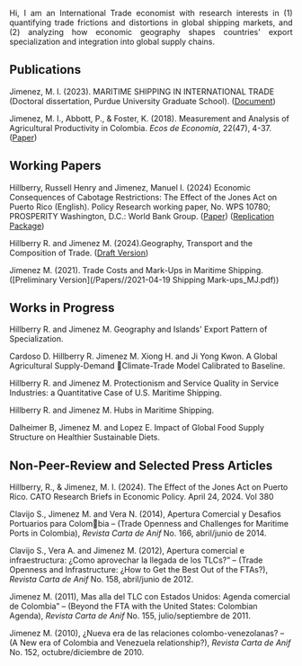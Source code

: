 <p align="justify">Hi, I am an International Trade economist with research interests in (1) quantifying trade frictions and distortions in global shipping markets, and (2) analyzing how economic geography shapes countries' export specialization and integration into global supply chains.</p>

## Publications
Jimenez, M. I. (2023). MARITIME SHIPPING IN INTERNATIONAL TRADE (Doctoral dissertation, Purdue University Graduate School). ([Document](https://hammer.purdue.edu/articles/thesis/MARITIME_SHIPPING_IN_INTERNATIONAL_TRADE/23524311/1))

Jimenez, M. I., Abbott, P., & Foster, K. (2018). Measurement and Analysis of Agricultural Productivity in Colombia. _Ecos de Economía_, 22(47), 4-37. ([Paper](https://publicaciones.eafit.edu.co/index.php/ecos-economia/article/view/5743/4501))


## Working Papers
Hillberry, Russell Henry and Jimenez, Manuel I. (2024) Economic Consequences of Cabotage Restrictions: The Effect of the Jones Act on Puerto Rico (English). Policy Research working paper, No. WPS 10780; PROSPERITY Washington, D.C.: World Bank Group. ([Paper](https://documents1.worldbank.org/curated/en/099257005212415735/pdf/IDU15b5b7ebd10471140061b90610cb9b5695bc1.pdf)) ([Replication Package](https://tinyurl.com/2h8wchb8))

Hillberry R. and Jimenez M. (2024).Geography, Transport and the Composition of Trade. ([Draft Version](/Papers//Von_Thunen_ETSG_2025.pdf)) 

Jimenez M. (2021). Trade Costs and Mark-Ups in Maritime Shipping.([Preliminary Version](/Papers//2021-04-19 Shipping Mark-ups_MJ.pdf))


## Works in Progress
Hillberry R. and Jimenez M. Geography and Islands' Export Pattern of Specialization.

Cardoso D. Hillberry R. Jimenez M. Xiong H. and Ji Yong Kwon. A Global Agricultural Supply-Demand Climate-Trade Model Calibrated to Baseline.

Hillberry R. and Jimenez M. Protectionism and Service Quality in Service Industries: a Quantitative Case of U.S. Maritime Shipping.

Hillberry R. and Jimenez M. Hubs in Maritime Shipping. 

Dalheimer B, Jimenez M. and Lopez E. Impact of Global Food Supply Structure on Healthier Sustainable Diets. 

## Non-Peer-Review and Selected Press Articles
Hillberry, R., & Jimenez, M. I. (2024). The Effect of the Jones Act on Puerto Rico. CATO Research Briefs in Economic Policy. April 24, 2024. Vol 380

Clavijo S., Jimenez M. and Vera N. (2014), Apertura Comercial y Desafios Portuarios para Colombia – (Trade Openness and Challenges for Maritime Ports in Colombia), _Revista Carta de Anif_ No. 166, abril/junio de 2014.

Clavijo S., Vera A. and Jimenez M. (2012), Apertura comercial e infraestructura: ¿Como aprovechar la llegada de los TLCs?” – (Trade Openness and Infrastructure: ¿How to Get the Best Out of the FTAs?), _Revista Carta de Anif_ No. 158, abril/junio de 2012.

Jimenez M. (2011), Mas alla del TLC con Estados Unidos: Agenda comercial de Colombia” – (Beyond the FTA with the United States: Colombian Agenda), _Revista Carta de Anif_ No. 155, julio/septiembre de 2011.

Jimenez M. (2010), ¿Nueva era de las relaciones colombo-venezolanas? – (A New era of Colombia and Venezuela relationship?), _Revista Carta de Anif_ No. 152, octubre/diciembre de 2010.



